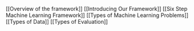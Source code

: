 [[Overview of the framework]]
[[Introducing Our Framework]]
[[Six Step Machine Learning Framework]]
[[Types of Machine Learning Problems]]
[[Types of Data]]
[[Types of Evaluation]]

